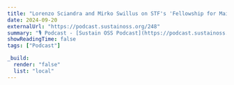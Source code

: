 ```yaml
---
title: "Lorenzo Sciandra and Mirko Swillus on STF's 'Fellowship for Maintainers' Program"
date: 2024-09-20
externalUrl: "https://podcast.sustainoss.org/248"
summary: "🎙 Podcast - [Sustain OSS Podcast](https://podcast.sustainoss.org/) - In this episode of Sustain, host Richard Littauer and co-host Abby Mayes are joined by Lorenzo Sciandra and Mirko Swillus from the Sovereign Tech Fund (STF) to discuss the launch of the 'Fellowship for Maintainers' program. Funded by the German government, STF is dedicated to supporting open-source sustainability by funding maintainers, especially those who work on multiple projects. Lorenzo and Mirko explain how the program aims to bridge funding gaps for solo maintainers, provide mentorship, and ensure global inclusion. The episode also highlights the program's goals, the application process, and the broader impact on global open source sustainability."
showReadingTime: false
tags: ["Podcast"]

_build:
  render: "false"
  list: "local"
---
```

